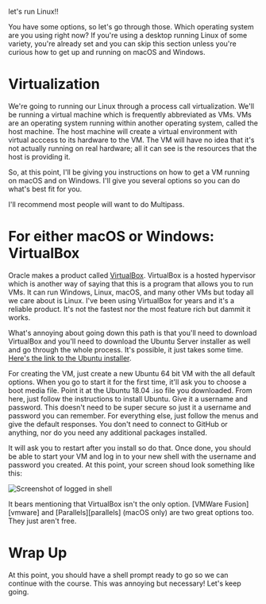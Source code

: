 
let's run Linux!!

You have some options, so let's go through those. Which operating system are you using right now? If you're using a desktop running Linux of some variety, you're already set and you can skip this section unless you're curious how to get up and running on macOS and Windows.

# Virtualization

We're going to running our Linux through a process call virtualization. We'll be running a virtual machine which is frequently abbreviated as VMs. VMs are an operating system running within another operating system, called the host machine. The host machine will create a virtual environment with virtual acccess to its hardware to the VM. The VM will have no idea that it's not actually running on real hardware; all it can see is the resources that the host is providing it.

So, at this point, I'll be giving you instructions on how to get a VM running on macOS and on Windows. I'll give you several options so you can do what's best fit for you.

I'll recommend most people will want to do Multipass.


# For either macOS or Windows: VirtualBox

Oracle makes a product called [VirtualBox][vb]. VirtualBox is a hosted hypervisor which is another way of saying that this is a program that allows you to run VMs. It can run Windows, Linux, macOS, and many other VMs but today all we care about is Linux. I've been using VirtualBox for years and it's a reliable product. It's not the fastest nor the most feature rich but dammit it works.

What's annoying about going down this path is that you'll need to download VirtualBox and you'll need to download the Ubuntu Server installer as well and go through the whole process. It's possible, it just takes some time. [Here's the link to the Ubuntu installer][ubuntu].

For creating the VM, just create a new Ubuntu 64 bit VM with the all default options. When you go to start it for the first time, it'll ask you to choose a boot media file. Point it at the Ubuntu 18.04 .iso file you downloaded. From here, just follow the instructions to install Ubuntu. Give it a username and password. This doesn't need to be super secure so just it a username and password you can remember. For everything else, just follow the menus and give the default responses. You don't need to connect to GitHub or anything, nor do you need any additional packages installed.

It will ask you to restart after you install so do that. Once done, you should be able to start your VM and log in to your new shell with the username and password you created. At this point, your screen shoud look something like this:

![Screenshot of logged in shell](./images/up-and-running.png)

It bears mentioning that VirtualBox isn't the only option. [VMWare Fusion][vmware] and [Parallels][parallels] (macOS only) are two great options too. They just aren't free.


# Wrap Up

At this point, you should have a shell prompt ready to go so we can continue with the course. This was annoying but necessary! Let's keep going.

[vb]: https://www.virtualbox.org/
[ubuntu]: https://ubuntu.com/download/server

